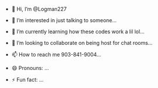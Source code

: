- 👋 Hi, I’m @Logman227
- 👀 I’m interested in just talking to someone...
  
- 🌱 I’m currently learning how these codes work a lil lol...
- 💞️ I’m looking to collaborate on being host for chat rooms...
- 📫 How to reach me 903-841-9004...
- 😄 Pronouns: ...
- ⚡ Fun fact: ...

<!---
Logman227/Logman227 is a ✨ special ✨ repository because its `README.md` (this file) appears on your GitHub profile.
You can click the Preview link to take a look at your changes.
--->
